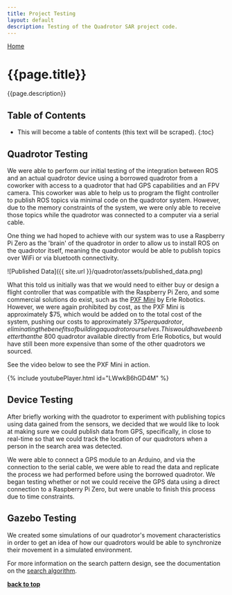 ```yaml
---
title: Project Testing
layout: default
description: Testing of the Quadrotor SAR project code.
---
```


[Home](https://ece595project.github.io/quadrotor/)

# {{page.title}}

{{page.description}}

## Table of Contents

* This will become a table of contents (this text will be scraped).
{:toc}

## Quadrotor Testing

We were able to perform our initial testing of the integration between ROS and an actual quadrotor device using a borrowed quadrotor from a coworker with access to a quadrotor that had GPS capabilities and an FPV camera. This coworker was able to help us to program the flight controller to publish ROS topics via minimal code on the quadrotor system. However, due to the memory constraints of the system, we were only able to receive those topics while the quadrotor was connected to a computer via a serial cable.

One thing we had hoped to achieve with our system was to use a Raspberry Pi Zero as the 'brain' of the quadrotor in order to allow us to install ROS on the quadrotor itself, meaning the quadrotor would be able to publish topics over WiFi or via bluetooth connectivity.

![Published Data]({{ site.url }}/quadrotor/assets/published_data.png)

What this told us initially was that we would need to either buy or design a flight controller that was compatible with the Raspberry Pi Zero, and some commercial solutions do exist, such as the [PXF Mini](http://erlerobotics.com/blog/product/pxfmini/) by Erle Robotics. However, we were again prohibited by cost, as the PXF Mini is approximately $75, which would be added on to the total cost of the system, pushing our costs to approximately $375 per quadrotor, eliminating the benefits of building a quadrotor ourselves. This would have been better than the ~$800 quadrotor available directly from Erle Robotics, but would have still been more expensive than some of the other quadrotors we sourced.

See the video below to see the PXF Mini in action.

{% include youtubePlayer.html id="LWwkB6hGD4M" %}

## Device Testing

After briefly working with the quadrotor to experiment with publishing topics using data gained from the sensors, we decided that we would like to look at making sure we could publish data from GPS, specifically, in close to real-time so that we could track the location of our quadrotors when a person in the search area was detected.

We were able to connect a GPS module to an Arduino, and via the connection to the serial cable, we were able to read the data and replicate the process we had performed before using the borrowed quadrotor. We began testing whether or not we could receive the GPS data using a direct connection to a Raspberry Pi Zero, but were unable to finish this process due to time constraints.

## Gazebo Testing

We created some simulations of our quadrotor's movement characteristics in order to get an idea of how our quadrotors would be able to synchronize their movement in a simulated environment.

For more information on the search pattern design, see the documentation on the [search algorithm](https://ece595project.github.io/quadrotor/Search-Algorithm).


**[back to top](#table-of-contents)**
